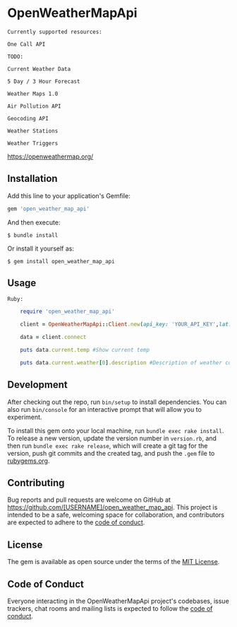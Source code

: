 # OpenWeatherMapApi
    Currently supported resources:

    One Call API

    TODO:

    Current Weather Data

    5 Day / 3 Hour Forecast

    Weather Maps 1.0
    
    Air Pollution API

    Geocoding API

    Weather Stations

    Weather Triggers

https://openweathermap.org/

## Installation

Add this line to your application's Gemfile:

```ruby
gem 'open_weather_map_api'
```

And then execute:

    $ bundle install

Or install it yourself as:

    $ gem install open_weather_map_api

## Usage
    Ruby:
```ruby
    require 'open_weather_map_api'

    client = OpenWeatherMapApi::Client.new(api_key: 'YOUR_API_KEY',lat: '40',lon: '49')

    data = client.connect

    puts data.current.temp #Show current temp

    puts data.current.weather[0].description #Description of weather condition
```
## Development

After checking out the repo, run `bin/setup` to install dependencies. You can also run `bin/console` for an interactive prompt that will allow you to experiment.

To install this gem onto your local machine, run `bundle exec rake install`. To release a new version, update the version number in `version.rb`, and then run `bundle exec rake release`, which will create a git tag for the version, push git commits and the created tag, and push the `.gem` file to [rubygems.org](https://rubygems.org).

## Contributing

Bug reports and pull requests are welcome on GitHub at https://github.com/[USERNAME]/open_weather_map_api. This project is intended to be a safe, welcoming space for collaboration, and contributors are expected to adhere to the [code of conduct](https://github.com/[USERNAME]/open_weather_map_api/blob/master/CODE_OF_CONDUCT.md).

## License

The gem is available as open source under the terms of the [MIT License](https://opensource.org/licenses/MIT).

## Code of Conduct

Everyone interacting in the OpenWeatherMapApi project's codebases, issue trackers, chat rooms and mailing lists is expected to follow the [code of conduct](https://github.com/Gfalconia/open_weather_map_api/blob/master/CODE_OF_CONDUCT.md).
